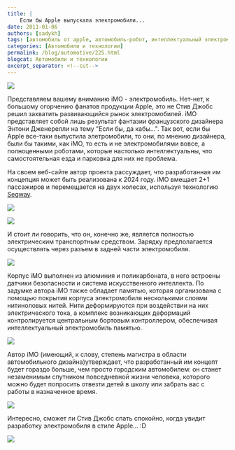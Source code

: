 ```yaml
---
title: |
    Если бы Apple выпускала электромобили...
date: 2011-01-06
authors: [sadykh]
tags: [автомобиль от apple, автомобиль-робот, интеллектуальный электромобиль, imo]
categories: [Автомобили и технологии]
permalink: /blog/automotive/225.html
blogcat: Автомобили и технологии
excerpt_separator: <!--cut-->
---
```



![](http://itw66.ru/uploads/images/00/00/05/2011/01/06/2e73ea.jpg)


Представляем вашему вниманию iMO - электромобиль. Нет-нет, к большому огорчению фанатов продукции Apple, это не Стив Джобс решил захватить развивающийся рынок электромобилей. iMO представляет собой лишь результат фантазии французского дизайнера Энтони Дженерелли на тему "Если бы, да кабы...". Так вот, если бы Apple все-таки выпустила элетромобили, то они, по мнению дизайнера, были бы такими, как iMO, то есть и не электромобилями вовсе, а полноценными роботами, которые настолько интеллектуальны, что самостоятельная езда и парковка для них не проблема.


<!--cut-->


На своем веб-сайте автор проекта рассуждает, что разработанная им концепция может быть реализована к 2024 году. iMO вмещает 2+1 пассажиров и перемещается на двух колесах, используя технологию [Segway](http://ru.wikipedia.org/wiki/%D0%A1%D0%B8%D0%B3%D0%B2%D0%B5%D0%B9). 


![](http://itw66.ru/uploads/images/00/00/05/2011/01/06/e1a7a3.jpg)



![](http://itw66.ru/uploads/images/00/00/05/2011/01/06/765b23.jpg)


И стоит ли говорить, что он, конечно же, является полностью электрическим транспортным средством. Зарядку предполагается осуществлять через разъем в задней части электромобиля.


![](http://itw66.ru/uploads/images/00/00/05/2011/01/06/b91b44.jpg)


Корпус iMO выполнен из алюминия и поликарбоната, в него встроены датчики безопасности и система искусственного интеллекта. По задумке автора iMO также обладает памятью, которая организована с помощью покрытия корпуса электромобиля несколькими слоями нитиноловых нитей. Нити деформируются при воздействии на них электрического тока, а комплекс возникающих деформаций контролируется центральным бортовым контроллером, обеспечивая интеллектуальный электромобиль памятью.


![](http://itw66.ru/uploads/images/00/00/05/2011/01/06/dccc8c.jpg)


Автор iMO (имеющий, к слову, степень магистра в области автомобильного дизайна)утверждает, что разработанный им концепт будет гораздо больше, чем просто городским автомобилем: он станет незаменимым спутником повседневной жизни человека, которого можно будет попросить отвезти детей в школу или забрать вас с работы в назначенное время. 


![](http://itw66.ru/uploads/images/00/00/05/2011/01/06/9dcc3a.jpg)


Интересно, сможет ли Стив Джобс спать спокойно, когда увидит разработку электромобиля в стиле Apple... :D


![](http://itw66.ru/uploads/images/00/00/05/2011/01/06/49383c.jpg)


